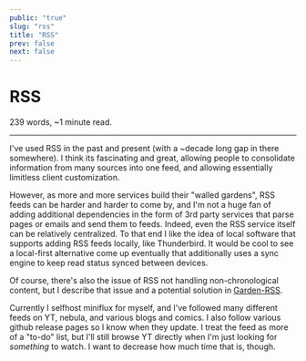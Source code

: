 ```yaml
---
public: "true"
slug: "rss"
title: "RSS"
prev: false
next: false
---
```

<script setup>
import { data } from '../../git.data.ts';
import { useData } from 'vitepress';
const pageData = useData();
</script>
<h1 class="p-name">RSS</h1>
<p>239 words, ~1 minute read. <span v-html="data[`site/${pageData.page.value.relativePath}`]" /></p>
<hr/>

I've used RSS in the past and present (with a ~decade long gap in there somewhere). I think its fascinating and great, allowing people to consolidate information from many sources into one feed, and allowing essentially limitless client customization.

However, as more and more services build their "walled gardens", RSS feeds can be harder and harder to come by, and I'm not a huge fan of adding additional dependencies in the form of 3rd party services that parse pages or emails and send them to feeds. Indeed, even the RSS service itself can be relatively centralized. To that end I like the idea of local software that supports adding RSS feeds locally, like Thunderbird. It would be cool to see a local-first alternative come up eventually that additionally uses a sync engine to keep read status synced between devices.

Of course, there's also the issue of RSS not handling non-chronological content, but I describe that issue and a potential solution in [Garden-RSS](/garden/garden-rss/index.md).

Currently I selfhost miniflux for myself, and I've followed many different feeds on YT, nebula, and various blogs and comics. I also follow various github release pages so I know when they update. I treat the feed as more of a "to-do" list, but I'll still browse YT directly when I'm just looking for _something_ to watch. I want to decrease how much time that is, though.